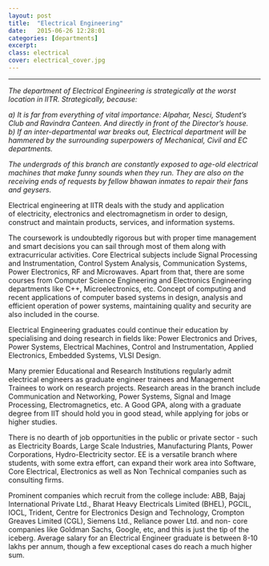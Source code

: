 ```yaml
---
layout: post
title:  "Electrical Engineering"
date:   2015-06-26 12:28:01
categories: [departments]
excerpt: 
class: electrical
cover: electrical_cover.jpg
--- 	
```

--------------------------------
_The department of Electrical Engineering is strategically at the worst location in IITR.
Strategically, because:_

_a) It is far from everything of vital importance: Alpahar, Nesci, Student’s Club and Ravindra 
Canteen. And directly in front of the Director’s house._<br />
_b) If an inter-departmental war breaks out, Electrical department will be hammered by the 
surrounding superpowers of Mechanical, Civil and EC departments._

_The undergrads of this branch are constantly exposed to age-old electrical machines that make 
funny sounds when they run. They are also on the receiving ends of requests by fellow bhawan 
inmates to repair their fans and geysers._

Electrical engineering at IITR deals with the study and application of electricity, electronics and 
electromagnetism in order to design, construct and maintain products, services, and 
information systems.

The coursework is undoubtedly rigorous but with proper time management and smart 
decisions you can sail through most of them along with extracurricular activities. Core Electrical 
subjects include Signal Processing and Instrumentation, Control System Analysis, 
Communication Systems, Power Electronics, RF and Microwaves. Apart from that, there are 
some courses from Computer Science Engineering and Electronics Engineering departments like 
C++, Microelectronics, etc. Concept of computing and recent applications of computer based 
systems in design, analysis and efficient operation of power systems, maintaining quality and 
security are also included in the course.

Electrical Engineering graduates could continue their education by specialising and doing 
research in fields like: Power Electronics and Drives, Power Systems, Electrical Machines, 
Control and Instrumentation, Applied Electronics, Embedded Systems, VLSI Design.  

Many premier Educational and Research Institutions regularly admit electrical engineers as 
graduate engineer trainees and Management Trainees to work on research projects. Research 
areas in the branch include Communication and Networking, Power Systems, Signal and Image 
Processing, Electromagnetics, etc. A Good GPA, along with a graduate degree from IIT should 
hold you in good stead, while applying for jobs or higher studies.

There is no dearth of job opportunities in the public or private sector - such as Electricity 
Boards, Large Scale Industries, Manufacturing Plants, Power Corporations, Hydro-Electricity 
sector. EE is a versatile branch where students, with some extra effort, can expand their work 
area into Software, Core Electrical, Electronics as well as Non Technical companies such as 
consulting firms. 

Prominent companies which recruit from the college include: ABB, Bajaj International Private 
Ltd., Bharat Heavy Electricals Limited (BHEL), PGCIL, IOCL, Trident, Centre for Electronics Design 
and Technology, Crompton Greaves Limited (CGL), Siemens Ltd., Reliance power Ltd. and non-
core companies like Goldman Sachs, Google, etc, and this is just the tip of the iceberg. Average 
salary for an Electrical Engineer graduate is between 8-10 lakhs per annum, though a few 
exceptional cases do reach a much higher sum.

